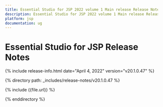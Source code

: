 ```yaml
---
title: Essential Studio for JSP 2022 volume 1 Main release Release Notes  
description: Essential Studio for JSP 2022 volume 1 Main release Release Notes  
platform: jsp
documentation: ug
---
```


# Essential Studio for JSP  Release Notes  

{% include release-info.html date="April 4, 2022" version="v20.1.0.47" %} 

{% directory path: _includes/release-notes/v20.1.0.47 %}

{% include {{file.url}} %}

{% enddirectory %}